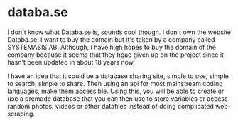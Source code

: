 # databa.se

I don't know what Databa.se is, sounds cool though.
I don't own the website Databa.se. I want to buy the domain but it's taken by a company called SYSTEMASIS AB. 
Although, I have high hopes to buy the domain of the company because it seems that they hgae given up on the project since it hasn't been updated in about 18 years now.

I have an idea that it could be a database sharing site, simple to use, simple to search, simple to share. Then using an api for most mainstream coding languages, make them accessible. Using this, you will be able to create or use a premade database that you can then use to store variables or access random photos, videos or other datafiles instead of doing complicated web-scraping.
